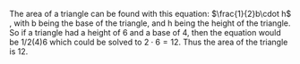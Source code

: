 The area of a triangle can be found with this equation: $\frac{1}{2}b\cdot h$ , with b being the base of the triangle, and h being the height of the triangle. So if a triangle had a height of 6 and a base of 4, then the equation would be $1/2(4)6$ which could be solved to $2\cdot6 = 12$. Thus the area of the triangle is 12.

